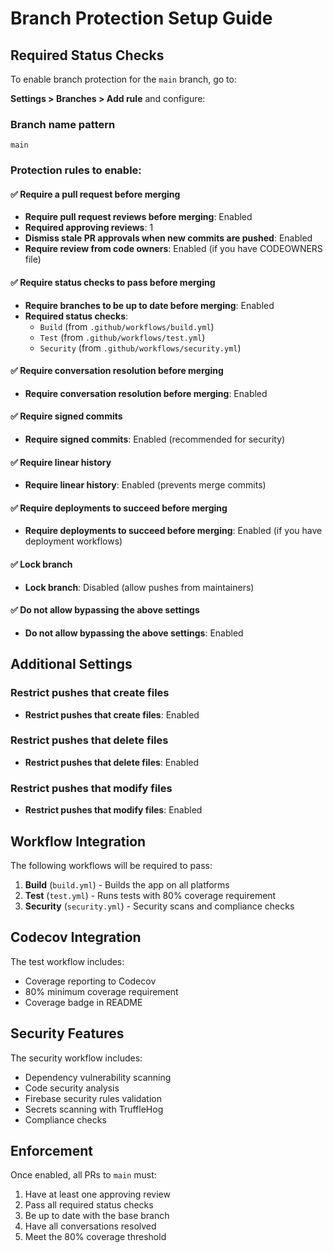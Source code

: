 # Branch Protection Setup Guide

## Required Status Checks

To enable branch protection for the `main` branch, go to:

**Settings > Branches > Add rule** and configure:

### Branch name pattern
```
main
```

### Protection rules to enable:

#### ✅ Require a pull request before merging
- **Require pull request reviews before merging**: Enabled
- **Required approving reviews**: 1
- **Dismiss stale PR approvals when new commits are pushed**: Enabled
- **Require review from code owners**: Enabled (if you have CODEOWNERS file)

#### ✅ Require status checks to pass before merging
- **Require branches to be up to date before merging**: Enabled
- **Required status checks**:
  - `Build` (from `.github/workflows/build.yml`)
  - `Test` (from `.github/workflows/test.yml`)
  - `Security` (from `.github/workflows/security.yml`)

#### ✅ Require conversation resolution before merging
- **Require conversation resolution before merging**: Enabled

#### ✅ Require signed commits
- **Require signed commits**: Enabled (recommended for security)

#### ✅ Require linear history
- **Require linear history**: Enabled (prevents merge commits)

#### ✅ Require deployments to succeed before merging
- **Require deployments to succeed before merging**: Enabled (if you have deployment workflows)

#### ✅ Lock branch
- **Lock branch**: Disabled (allow pushes from maintainers)

#### ✅ Do not allow bypassing the above settings
- **Do not allow bypassing the above settings**: Enabled

## Additional Settings

### Restrict pushes that create files
- **Restrict pushes that create files**: Enabled

### Restrict pushes that delete files
- **Restrict pushes that delete files**: Enabled

### Restrict pushes that modify files
- **Restrict pushes that modify files**: Enabled

## Workflow Integration

The following workflows will be required to pass:

1. **Build** (`build.yml`) - Builds the app on all platforms
2. **Test** (`test.yml`) - Runs tests with 80% coverage requirement
3. **Security** (`security.yml`) - Security scans and compliance checks

## Codecov Integration

The test workflow includes:
- Coverage reporting to Codecov
- 80% minimum coverage requirement
- Coverage badge in README

## Security Features

The security workflow includes:
- Dependency vulnerability scanning
- Code security analysis
- Firebase security rules validation
- Secrets scanning with TruffleHog
- Compliance checks

## Enforcement

Once enabled, all PRs to `main` must:
1. Have at least one approving review
2. Pass all required status checks
3. Be up to date with the base branch
4. Have all conversations resolved
5. Meet the 80% coverage threshold 